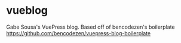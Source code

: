 # vueblog
Gabe Sousa's VuePress blog. 
Based off of bencodezen's boilerplate https://github.com/bencodezen/vuepress-blog-boilerplate
